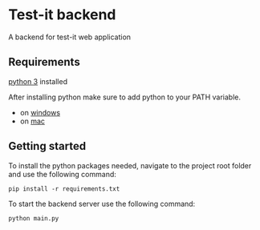 # Test-it backend
A backend for test-it web application

## Requirements
[python 3](https://www.python.org/downloads/) installed

After installing python make sure to add python to your PATH variable.
- on [windows](https://datatofish.com/add-python-to-windows-path/)
- on [mac](https://opensource.com/article/19/5/python-3-default-mac)

## Getting started
To install the python packages needed, navigate to the project root folder and use the following command:
```
pip install -r requirements.txt
```

To start the backend server use the following command:
```
python main.py
```